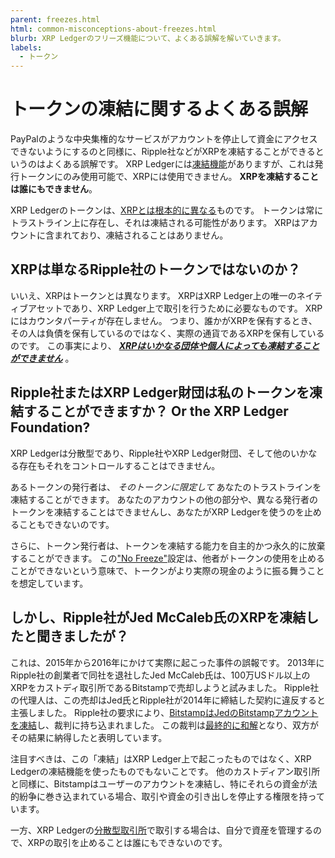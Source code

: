 ```yaml
---
parent: freezes.html
html: common-misconceptions-about-freezes.html
blurb: XRP Ledgerのフリーズ機能について、よくある誤解を解いていきます。
labels:
  - トークン
---
```


# トークンの凍結に関するよくある誤解

PayPalのような中央集権的なサービスがアカウントを停止して資金にアクセスできないようにするのと同様に、Ripple社などがXRPを凍結することができるというのはよくある誤解です。 XRP Ledgerには[凍結機能](freezes.html)がありますが、これは発行トークンにのみ使用可能で、XRPには使用できません。 **XRPを凍結することは誰にもできません**。

XRP Ledgerのトークンは、[XRPとは根本的に異なる](currency-formats.html#comparison)ものです。 トークンは常にトラストライン上に存在し、それは凍結される可能性があります。 XRPはアカウントに含まれており、凍結されることはありません。

## XRPは単なるRipple社のトークンではないのか？ <!-- STYLE_OVERRIDE: just -->

いいえ、XRPはトークンとは異なります。 XRPはXRP Ledger上の唯一のネイティブアセットであり、XRP Ledger上で取引を行うために必要なものです。 XRPにはカウンタパーティが存在しません。 つまり、誰かがXRPを保有するとき、その人は負債を保有しているのではなく、実際の通貨であるXRPを保有しているのです。 この事実により、 _**<u>XRPはいかなる団体や個人によっても凍結することができません</u>**_ 。

## Ripple社またはXRP Ledger財団は私のトークンを凍結することができますか？ Or the XRP Ledger Foundation?

XRP Ledgerは分散型であり、Ripple社やXRP Ledger財団、そして他のいかなる存在もそれをコントロールすることはできません。

あるトークンの発行者は、 _そのトークンに限定して_ あなたのトラストラインを凍結することができます。 あなたのアカウントの他の部分や、異なる発行者のトークンを凍結することはできませんし、あなたがXRP Ledgerを使うのを止めることもできないのです。

さらに、トークン発行者は、トークンを凍結する能力を自主的かつ永久的に放棄することができます。 この["No Freeze"](freezes.html#no-freeze)設定は、他者がトークンの使用を止めることができないという意味で、トークンがより実際の現金のように振る舞うことを想定しています。


## しかし、Ripple社がJed McCaleb氏のXRPを凍結したと聞きましたが？

これは、2015年から2016年にかけて実際に起こった事件の誤報です。 2013年にRipple社の創業者で同社を退社したJed McCaleb氏は、100万USドル以上のXRPをカストディ取引所であるBitstampで売却しようと試みました。 Ripple社の代理人は、この売却はJed氏とRipple社が2014年に締結した契約に違反すると主張しました。 Ripple社の要求により、[BitstampはJedのBitstampアカウントを凍結](https://www.coindesk.com/markets/2015/04/02/1-million-legal-fight-ensnares-ripple-bitstamp-and-jed-mccaleb/)し、裁判に持ち込まれました。 この裁判は[最終的に和解](https://www.coindesk.com/markets/2016/02/12/ripple-settles-1-million-lawsuit-with-former-executive-and-founder/)となり、双方がその結果に納得したと表明しています。

注目すべきは、この「凍結」はXRP Ledger上で起こったものではなく、XRP Ledgerの凍結機能を使ったものでもないことです。 他のカストディアン取引所と同様に、Bitstampはユーザーのアカウントを凍結し、特にそれらの資金が法的紛争に巻き込まれている場合、取引や資金の引き出しを停止する権限を持っています。

一方、XRP Ledgerの[分散型取引所](decentralized-exchange.html)で取引する場合は、自分で資産を管理するので、XRPの取引を止めることは誰にもできないのです。
